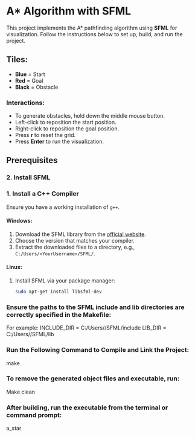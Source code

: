 # A* Algorithm with SFML

This project implements the A* pathfinding algorithm using **SFML** for visualization. Follow the instructions below to set up, build, and run the project.

## Tiles:
- **Blue** = Start
- **Red** = Goal
- **Black** = Obstacle

### Interactions:
- To generate obstacles, hold down the middle mouse button.
- Left-click to reposition the start position.
- Right-click to reposition the goal position.
- Press **r** to reset the grid.
- Press **Enter** to run the visualization.

## Prerequisites

### 2. Install SFML

### 1. Install a C++ Compiler
Ensure you have a working installation of `g++`.

#### Windows:
1. Download the SFML library from the [official website](https://www.sfml-dev.org/download/sfml/3.0.0/).
2. Choose the version that matches your compiler.
3. Extract the downloaded files to a directory, e.g., `C:/Users/<YourUsername>/SFML/`.

#### Linux:
1. Install SFML via your package manager:
   ```bash
   sudo apt-get install libsfml-dev

### Ensure the paths to the SFML include and lib directories are correctly specified in the Makefile:
For example:
    INCLUDE_DIR = C:/Users/<YourUsername>/SFML/include
    LIB_DIR = C:/Users/<YourUsername>/SFML/lib

### Run the Following Command to Compile and Link the Project:
make

### To remove the generated object files and executable, run:
Make clean

### After building, run the executable from the terminal or command prompt:
a_star